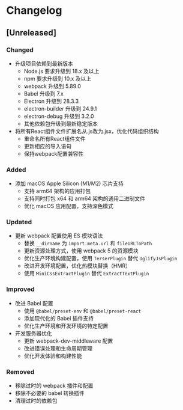 # Changelog

## [Unreleased]

### Changed
- 升级项目依赖到最新版本
  - Node.js 要求升级到 18.x 及以上
  - npm 要求升级到 10.x 及以上
  - webpack 升级到 5.89.0
  - Babel 升级到 7.x
  - Electron 升级到 28.3.3
  - electron-builder 升级到 24.9.1
  - electron-debug 升级到 3.2.0
  - 其他依赖包升级到最新稳定版本
- 将所有React组件文件扩展名从.js改为.jsx，优化代码组织结构
  - 重命名所有React组件文件
  - 更新相应的导入语句
  - 保持webpack配置兼容性

### Added
- 添加 macOS Apple Silicon (M1/M2) 芯片支持
  - 支持 arm64 架构的应用打包
  - 支持同时打包 x64 和 arm64 架构的通用二进制文件
  - 优化 macOS 应用配置，支持深色模式

### Updated
- 更新 webpack 配置使用 ES 模块语法
  - 替换 `__dirname` 为 `import.meta.url` 和 `fileURLToPath`
  - 更新资源处理方式，使用 webpack 5 的资源模块
  - 优化生产环境构建配置，使用 `TerserPlugin` 替代 `UglifyJsPlugin`
  - 改进开发环境配置，优化热模块替换（HMR）
  - 使用 `MiniCssExtractPlugin` 替代 `ExtractTextPlugin`

### Improved
- 改进 Babel 配置
  - 使用 `@babel/preset-env` 和 `@babel/preset-react`
  - 添加现代化的 Babel 插件支持
  - 优化生产环境和开发环境的特定配置
- 开发服务器优化
  - 更新 webpack-dev-middleware 配置
  - 改进错误处理和生命周期管理
  - 优化开发体验和构建性能

### Removed
- 移除过时的 webpack 插件和配置
- 移除不必要的 babel 转换插件
- 清理过时的依赖包
